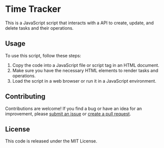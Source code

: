 # Time Tracker

This is a JavaScript script that interacts with a API to create, update, and delete tasks and their operations. 

## Usage

To use this script, follow these steps:

1. Copy the code into a JavaScript file or script tag in an HTML document.
2. Make sure you have the necessary HTML elements to render tasks and operations.
3. Load the script in a web browser or run it in a JavaScript environment.

## Contributing

Contributions are welcome! If you find a bug or have an idea for an improvement, please [submit an issue](https://github.com/Kajetan7/TimeTracker/issues) or [create a pull request](https://github.com/Kajetan7/TimeTracker/pulls).

## License

This code is released under the MIT License.
